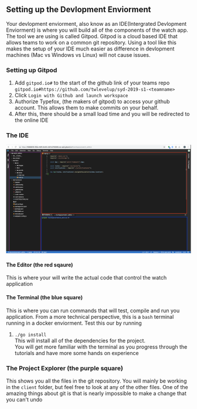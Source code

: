 ## Setting up the Devlopment Enviorment 
Your devlopment enviorment, also know as an IDE(Intergrated Devlopment Enviorment) 
is where you will build all of the components of the watch app. The tool we are using 
is called Gitpod. Gitpod is a cloud based IDE that allows teams to work on a common git 
repository. Using a tool like this makes the setup of your IDE much easier as difference in 
devlopment machines (Mac vs Windows vs Linux) will not cause issues. 

### Setting up Gitpod
1. Add `gitpod.io#` to the start of the github link of your teams repo  
    `gitpod.io#https://github.com/twlevelup/syd-2019-s1-<teamname>`
2. Click `Login with Github and launch workspace`
3. Authorize Typefox, (the makers of gitpod) to access your github account. This allows them to 
make commits on your behalf. 
4. After this, there should be a small load time and you will be redirected to the online IDE

### The IDE

![Alt text](gitpod_ide.png?raw=true "Title")

#### The Editor (the red sqaure)
This is where your will write the actual code that control the watch application 
#### The Terminal (the blue square)
This is where you can run commands that will test, compile and run you application. From a more technical perspective, 
this is a `bash` terminal running  in a docker enviorment. Test this our by running 
1. `./go install`  
This will install all of the dependencies for the project.  
You will get more familiar with the terminal as you progress through the tutorials and have more some hands on
experience

### The Project Explorer (the purple square)
This shows you all the files in the git repository. You will mainly be working in the `client` folder, 
but feel free to look at any of the other files. One of the amazing things about git is that is nearly 
impossible to make a change that you can't undo
